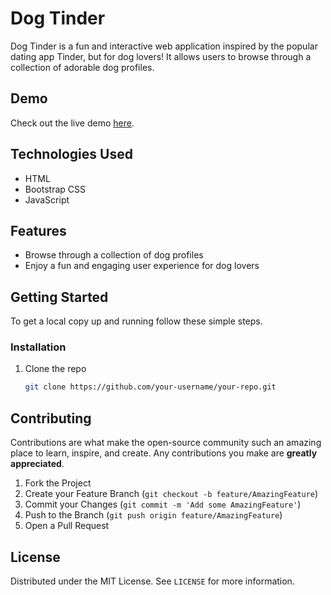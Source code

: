 
# Dog Tinder

Dog Tinder is a fun and interactive web application inspired by the popular dating app Tinder, but for dog lovers! It allows users to browse through a collection of adorable dog profiles.



## Demo

Check out the live demo [here](https://lovefordog.netlify.app/).

## Technologies Used

- HTML
- Bootstrap CSS
- JavaScript

## Features

- Browse through a collection of dog profiles
- Enjoy a fun and engaging user experience for dog lovers

## Getting Started

To get a local copy up and running follow these simple steps.

### Installation

1. Clone the repo

   ```sh
   git clone https://github.com/your-username/your-repo.git
   ```

## Contributing

Contributions are what make the open-source community such an amazing place to learn, inspire, and create. Any contributions you make are **greatly appreciated**.

1. Fork the Project
2. Create your Feature Branch (`git checkout -b feature/AmazingFeature`)
3. Commit your Changes (`git commit -m 'Add some AmazingFeature'`)
4. Push to the Branch (`git push origin feature/AmazingFeature`)
5. Open a Pull Request

## License

Distributed under the MIT License. See `LICENSE` for more information.
